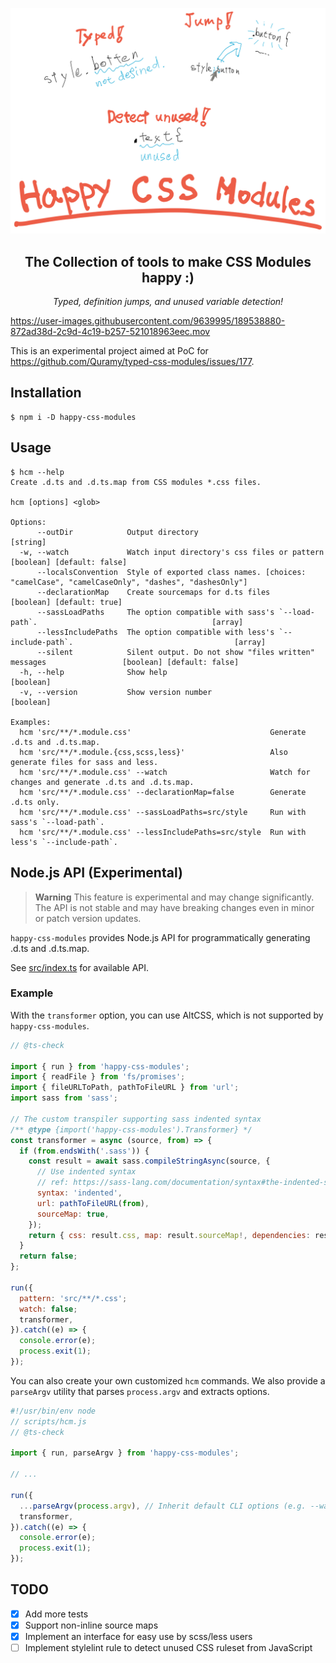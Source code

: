 <p align="center">
  <img alt="Cover image" src="./docs/cover.svg" />
</p>

<h2 align="center">The Collection of tools to make CSS Modules happy :)</h2>

<p align="center">
  <em>Typed, definition jumps, and unused variable detection!</em>
</p>

https://user-images.githubusercontent.com/9639995/189538880-872ad38d-2c9d-4c19-b257-521018963eec.mov

This is an experimental project aimed at PoC for https://github.com/Quramy/typed-css-modules/issues/177.

## Installation

```console
$ npm i -D happy-css-modules
```

## Usage

```console
$ hcm --help
Create .d.ts and .d.ts.map from CSS modules *.css files.

hcm [options] <glob>

Options:
      --outDir            Output directory                                                                      [string]
  -w, --watch             Watch input directory's css files or pattern                        [boolean] [default: false]
      --localsConvention  Style of exported class names. [choices: "camelCase", "camelCaseOnly", "dashes", "dashesOnly"]
      --declarationMap    Create sourcemaps for d.ts files                                     [boolean] [default: true]
      --sassLoadPaths     The option compatible with sass's `--load-path`.                                       [array]
      --lessIncludePaths  The option compatible with less's `--include-path`.                                    [array]
      --silent            Silent output. Do not show "files written" messages                 [boolean] [default: false]
  -h, --help              Show help                                                                            [boolean]
  -v, --version           Show version number                                                                  [boolean]

Examples:
  hcm 'src/**/*.module.css'                               Generate .d.ts and .d.ts.map.
  hcm 'src/**/*.module.{css,scss,less}'                   Also generate files for sass and less.
  hcm 'src/**/*.module.css' --watch                       Watch for changes and generate .d.ts and .d.ts.map.
  hcm 'src/**/*.module.css' --declarationMap=false        Generate .d.ts only.
  hcm 'src/**/*.module.css' --sassLoadPaths=src/style     Run with sass's `--load-path`.
  hcm 'src/**/*.module.css' --lessIncludePaths=src/style  Run with less's `--include-path`.
```

## Node.js API (Experimental)

> **Warning**
> This feature is experimental and may change significantly. The API is not stable and may have breaking changes even in minor or patch version updates.

`happy-css-modules` provides Node.js API for programmatically generating .d.ts and .d.ts.map.

See [src/index.ts](https://github.com/mizdra/happy-css-modules/blob/main/src/index.ts) for available API.

### Example

With the `transformer` option, you can use AltCSS, which is not supported by `happy-css-modules`.

```javascript
// @ts-check

import { run } from 'happy-css-modules';
import { readFile } from 'fs/promises';
import { fileURLToPath, pathToFileURL } from 'url';
import sass from 'sass';

// The custom transpiler supporting sass indented syntax
/** @type {import('happy-css-modules').Transformer} */
const transformer = async (source, from) => {
  if (from.endsWith('.sass')) {
    const result = await sass.compileStringAsync(source, {
      // Use indented syntax
      // ref: https://sass-lang.com/documentation/syntax#the-indented-syntax
      syntax: 'indented',
      url: pathToFileURL(from),
      sourceMap: true,
    });
    return { css: result.css, map: result.sourceMap!, dependencies: result.loadedUrls };
  }
  return false;
};

run({
  pattern: 'src/**/*.css';
  watch: false;
  transformer,
}).catch((e) => {
  console.error(e);
  process.exit(1);
});
```

You can also create your own customized `hcm` commands. We also provide a `parseArgv` utility that parses `process.argv` and extracts options.

```javascript
#!/usr/bin/env node
// scripts/hcm.js
// @ts-check

import { run, parseArgv } from 'happy-css-modules';

// ...

run({
  ...parseArgv(process.argv), // Inherit default CLI options (e.g. --watch)
  transformer,
}).catch((e) => {
  console.error(e);
  process.exit(1);
});
```

## TODO

- [x] Add more tests
- [x] Support non-inline source maps
- [x] Implement an interface for easy use by scss/less users
- [ ] Implement stylelint rule to detect unused CSS ruleset from JavaScript

